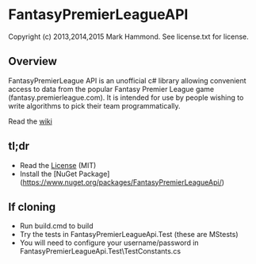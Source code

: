 FantasyPremierLeagueAPI
=======================
Copyright (c) 2013,2014,2015 Mark Hammond.  See license.txt for license.

Overview
--------
FantasyPremierLeague API is an unofficial c# library allowing convenient access to data from the popular Fantasy Premier League game (fantasy.premierleague.com).
It is intended for use by people wishing to write algorithms to pick their team programmatically.

Read the [wiki](https://github.com/bobbymond/FantasyPremierLeagueAPI/wiki)

tl;dr
-----
 * Read the [License](https://github.com/bobbymond/FantasyPremierLeagueAPI/blob/master/LICENSE.txt) (MIT)
 * Install the [NuGet Package] (https://www.nuget.org/packages/FantasyPremierLeagueApi/)

 
If cloning
----------
 * Run build.cmd to build 
 * Try the tests in FantasyPremierLeagueApi.Test (these are MStests)
 * You will need to configure your username/password in FantasyPremierLeagueApi.Test\TestConstants.cs